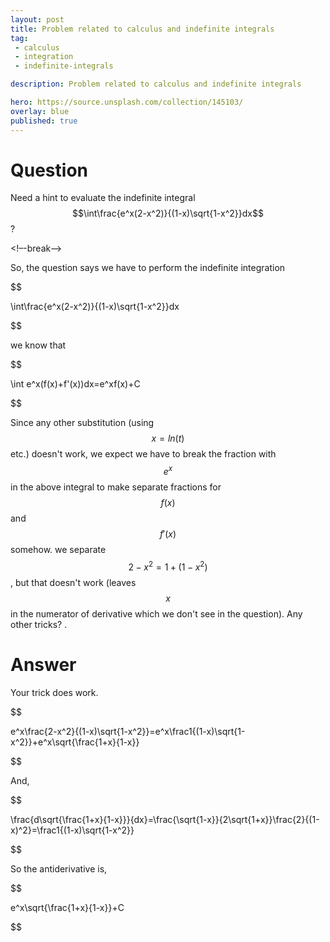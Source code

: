 ```yaml
---
layout: post
title: Problem related to calculus and indefinite integrals
tag:
 - calculus
 - integration
 - indefinite-integrals

description: Problem related to calculus and indefinite integrals

hero: https://source.unsplash.com/collection/145103/
overlay: blue 
published: true
---
```


# Question 

Need a hint to evaluate the indefinite integral $$\int\frac{e^x(2-x^2)}{(1-x)\sqrt{1-x^2}}dx$$?

<!–-break-–>


So, the question says we have to perform the indefinite integration


$$

\int\frac{e^x(2-x^2)}{(1-x)\sqrt{1-x^2}}dx

$$


we know that


$$

\int e^x(f(x)+f'(x))dx=e^xf(x)+C

$$


Since any other substitution (using $$x=ln(t)$$ etc.) doesn't work, we expect we have to break the fraction with $$e^x$$ in the above integral to make separate fractions for $$f(x)$$ and $$f'(x)$$ somehow. we separate $$2-x^2=1+(1-x^2)$$, but that doesn't work (leaves $$x$$ in the numerator of derivative which we don't see in the question). Any other tricks?
.

# Answer 


Your trick does work.


$$

e^x\frac{2-x^2}{(1-x)\sqrt{1-x^2}}=e^x\frac1{(1-x)\sqrt{1-x^2}}+e^x\sqrt{\frac{1+x}{1-x}}

$$


And,


$$

\frac{d\sqrt{\frac{1+x}{1-x}}}{dx}=\frac{\sqrt{1-x}}{2\sqrt{1+x}}\frac{2}{(1-x)^2}=\frac1{(1-x)\sqrt{1-x^2}}

$$


So the antiderivative is, 

$$

e^x\sqrt{\frac{1+x}{1-x}}+C

$$



